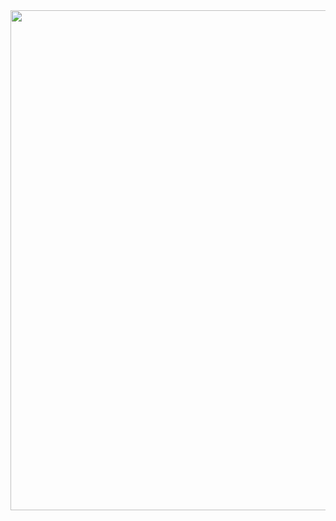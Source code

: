 <img src="https://user-images.githubusercontent.com/99676255/165952311-e6c541d0-bd95-4380-9f40-86a310a7b8c6.gif" width="800">

